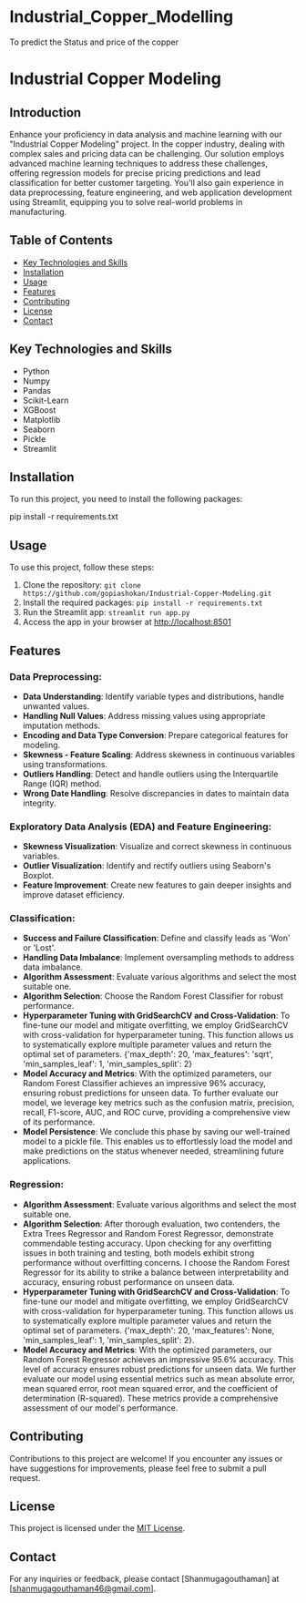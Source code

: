 # Industrial_Copper_Modelling
To predict the Status and price of the copper

# Industrial Copper Modeling

## Introduction

Enhance your proficiency in data analysis and machine learning with our "Industrial Copper Modeling" project. In the copper industry, dealing with complex sales and pricing data can be challenging. Our solution employs advanced machine learning techniques to address these challenges, offering regression models for precise pricing predictions and lead classification for better customer targeting. You'll also gain experience in data preprocessing, feature engineering, and web application development using Streamlit, equipping you to solve real-world problems in manufacturing.

## Table of Contents

- [Key Technologies and Skills](#key-technologies-and-skills)
- [Installation](#installation)
- [Usage](#usage)
- [Features](#features)
- [Contributing](#contributing)
- [License](#license)
- [Contact](#contact)

## Key Technologies and Skills

- Python
- Numpy
- Pandas
- Scikit-Learn
- XGBoost
- Matplotlib
- Seaborn
- Pickle
- Streamlit

## Installation

To run this project, you need to install the following packages:

pip install -r requirements.txt

## Usage

To use this project, follow these steps:

1. Clone the repository: `git clone https://github.com/gopiashokan/Industrial-Copper-Modeling.git`
2. Install the required packages: `pip install -r requirements.txt`
3. Run the Streamlit app: `streamlit run app.py`
4. Access the app in your browser at [http://localhost:8501](http://localhost:8501)

## Features

### Data Preprocessing:

- **Data Understanding**: Identify variable types and distributions, handle unwanted values.
- **Handling Null Values**: Address missing values using appropriate imputation methods.
- **Encoding and Data Type Conversion**: Prepare categorical features for modeling.
- **Skewness - Feature Scaling**: Address skewness in continuous variables using transformations.
- **Outliers Handling**: Detect and handle outliers using the Interquartile Range (IQR) method.
- **Wrong Date Handling**: Resolve discrepancies in dates to maintain data integrity.

### Exploratory Data Analysis (EDA) and Feature Engineering:

- **Skewness Visualization**: Visualize and correct skewness in continuous variables.
- **Outlier Visualization**: Identify and rectify outliers using Seaborn's Boxplot.
- **Feature Improvement**: Create new features to gain deeper insights and improve dataset efficiency.

### Classification:

- **Success and Failure Classification**: Define and classify leads as 'Won' or 'Lost'.
- **Handling Data Imbalance**: Implement oversampling methods to address data imbalance.
- **Algorithm Assessment**: Evaluate various algorithms and select the most suitable one.
- **Algorithm Selection**: Choose the Random Forest Classifier for robust performance.
- **Hyperparameter Tuning with GridSearchCV and Cross-Validation**: To fine-tune our model and mitigate overfitting, we employ GridSearchCV with cross-validation for hyperparameter tuning.
  This function allows us to systematically explore multiple parameter values and return the optimal set of parameters. {'max_depth': 20, 'max_features': 'sqrt', 'min_samples_leaf': 1, 'min_samples_split': 2}
- **Model Accuracy and Metrics**: With the optimized parameters, our Random Forest Classifier achieves an impressive 96% accuracy, ensuring robust predictions for unseen data. To further evaluate our model, we leverage key metrics such as the confusion matrix, precision, recall, F1-score, AUC, and ROC curve, providing a comprehensive view of its performance.
- **Model Persistence**: We conclude this phase by saving our well-trained model to a pickle file. This enables us to effortlessly load the model and make predictions on the status whenever needed, streamlining future applications.

### Regression:

- **Algorithm Assessment**: Evaluate various algorithms and select the most suitable one.
- **Algorithm Selection**: After thorough evaluation, two contenders, the Extra Trees Regressor and Random Forest Regressor, demonstrate commendable testing accuracy. Upon checking for any overfitting issues in both training and testing, both models exhibit strong performance without overfitting concerns. I choose the Random Forest Regressor for its ability to strike a balance between interpretability and accuracy, ensuring robust performance on unseen data.
- **Hyperparameter Tuning with GridSearchCV and Cross-Validation**: To fine-tune our model and mitigate overfitting, we employ GridSearchCV with cross-validation for hyperparameter tuning. This function allows us to systematically explore multiple parameter values and return the optimal set of parameters. {'max_depth': 20, 'max_features': None, 'min_samples_leaf': 1, 'min_samples_split': 2}.
- **Model Accuracy and Metrics**:  With the optimized parameters, our Random Forest Regressor achieves an impressive 95.6% accuracy. This level of accuracy ensures robust predictions for unseen data. We further evaluate our model using essential metrics such as mean absolute error, mean squared error, root mean squared error, and the coefficient of determination (R-squared). These metrics provide a comprehensive assessment of our model's performance.

## Contributing

Contributions to this project are welcome! If you encounter any issues or have suggestions for improvements, please feel free to submit a pull request.

## License

This project is licensed under the [MIT License](LICENSE).

## Contact

For any inquiries or feedback, please contact [Shanmugagouthaman] at [shanmugagouthaman46@gmail.com].


